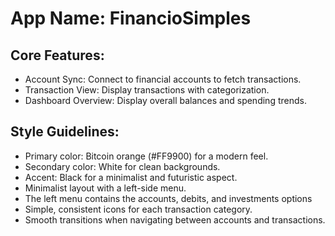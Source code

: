 # **App Name**: FinancioSimples

## Core Features:

- Account Sync: Connect to financial accounts to fetch transactions.
- Transaction View: Display transactions with categorization.
- Dashboard Overview: Display overall balances and spending trends.

## Style Guidelines:

- Primary color: Bitcoin orange (#FF9900) for a modern feel.
- Secondary color: White for clean backgrounds.
- Accent: Black for a minimalist and futuristic aspect.
- Minimalist layout with a left-side menu.
- The left menu contains the accounts, debits, and investments options
- Simple, consistent icons for each transaction category.
- Smooth transitions when navigating between accounts and transactions.